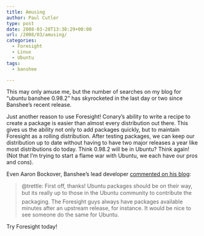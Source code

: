 ```yaml
---
title: Amusing
author: Paul Cutler
type: post
date: 2008-03-28T13:38:29+00:00
url: /2008/03/amusing/
categories:
  - Foresight
  - Linux
  - Ubuntu
tags:
  - banshee

---
```

This may only amuse me, but the number of searches on my blog for &#8220;ubuntu banshee 0.98.2&#8221; has skyrocketed in the last day or two since Banshee&#8217;s recent release.

Just another reason to use Foresight! Conary&#8217;s ability to write a recipe to create a package is easier than almost every distribution out there. This gives us the ability not only to add packages quickly, but to maintain Foresight as a rolling distribution. After testing packages, we can keep our distribution up to date without having to have two major releases a year like most distributions do today. Think 0.98.2 will be in Ubuntu? Think again! (Not that I&#8217;m trying to start a flame war with Ubuntu, we each have our pros and cons).

Even Aaron Bockover, Banshee&#8217;s lead developer [commented on his blog][1]:

> @trettle: First off, thanks! Ubuntu packages should be on their way, but its really up to those in the Ubuntu community to contribute the packaging. The Foresight guys always have packages available minutes after an upstream release, for instance. It would be nice to see someone do the same for Ubuntu.

Try Foresight today!

 [1]: http://abock.org/2008/03/26/banshee-and-the-second-alpha-rolls-along/#comment-149185